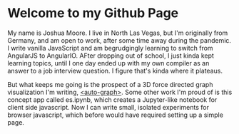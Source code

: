 # Welcome to my Github Page
My name is Joshua Moore. I live in North Las Vegas, but I'm originally from Germany, and am open to work, after some time away during the pandemic. I write vanilla JavaScript and am begrudgingly learning to switch from AngularJS to AngularIO. AFter dropping out of school, I just kinda kept learning topics, until I one day ended up with my own compiler as an answer to a job interview question. I figure that's kinda where it plateaus.

But what keeps me going is the prospect of a 3D force directed graph visualization I'm writing, <a href="https://github.com/mooreolith/auto-graph">&lt;auto-graph&gt;</a>. Some other work I'm proud of is this concept app called es.ipynb, which creates a Jupyter-like notebook for client side javascript. Now I can write small, isolated experiments for browser javascript, which before would have required setting up a simple page. 

